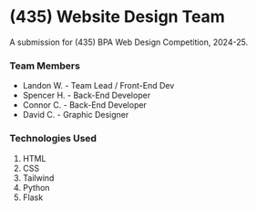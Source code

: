 # (435) Website Design Team
A submission for (435) BPA Web Design Competition, 2024-25.

### Team Members
- Landon W. - Team Lead / Front-End Dev
- Spencer H. - Back-End Developer
- Connor C. - Back-End Developer
- David C. - Graphic Designer

### Technologies Used
1. HTML
2. CSS
3. Tailwind
4. Python
5. Flask
